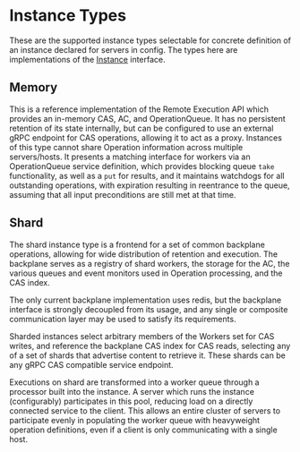 # Instance Types

These are the supported instance types selectable for concrete definition of an instance declared for servers in config. The types here are implementations of the [Instance](https://github.com/bazelbuild/bazel-buildfarm/blob/master/src/main/java/build/buildfarm/instance/Instance.java) interface.

## Memory

This is a reference implementation of the Remote Execution API which provides an in-memory CAS, AC, and OperationQueue. It has no persistent retention of its state internally, but can be configured to use an external gRPC endpoint for CAS operations, allowing it to act as a proxy. Instances of this type cannot share Operation information across multiple servers/hosts. It presents a matching interface for workers via an OperationQueue service definition, which provides blocking queue `take` functionality, as well as a `put` for results, and it maintains watchdogs for all outstanding operations, with expiration resulting in reentrance to the queue, assuming that all input preconditions are still met at that time.

## Shard

The shard instance type is a frontend for a set of common backplane operations, allowing for wide distribution of retention and execution. The backplane serves as a registry of shard workers, the storage for the AC, the various queues and event monitors used in Operation processing, and the CAS index.

The only current backplane implementation uses redis, but the backplane interface is strongly decoupled from its usage, and any single or composite communication layer may be used to satisfy its requirements.

Sharded instances select arbitrary members of the Workers set for CAS writes, and reference the backplane CAS index for CAS reads, selecting any of a set of shards that advertise content to retrieve it. These shards can be any gRPC CAS compatible service endpoint.

Executions on shard are transformed into a worker queue through a processor built into the instance. A server which runs the instance (configurably) participates in this pool, reducing load on a directly connected service to the client. This allows an entire cluster of servers to participate evenly in populating the worker queue with heavyweight operation definitions, even if a client is only communicating with a single host.